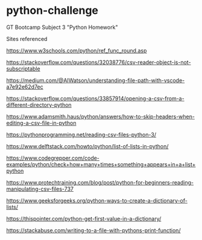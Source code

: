 # python-challenge
GT Bootcamp Subject 3 "Python Homework"




Sites referenced

https://www.w3schools.com/python/ref_func_round.asp

https://stackoverflow.com/questions/32038776/csv-reader-object-is-not-subscriptable

https://medium.com/@AIWatson/understanding-file-path-with-vscode-a7e92e62d7ec

https://stackoverflow.com/questions/33857914/opening-a-csv-from-a-different-directory-python

https://www.adamsmith.haus/python/answers/how-to-skip-headers-when-editing-a-csv-file-in-python

https://pythonprogramming.net/reading-csv-files-python-3/

https://www.delftstack.com/howto/python/list-of-lists-in-python/

https://www.codegrepper.com/code-examples/python/check+how+many+times+something+appears+in+a+list+python

https://www.protechtraining.com/blog/post/python-for-beginners-reading-manipulating-csv-files-737

https://www.geeksforgeeks.org/python-ways-to-create-a-dictionary-of-lists/

https://thispointer.com/python-get-first-value-in-a-dictionary/

https://stackabuse.com/writing-to-a-file-with-pythons-print-function/